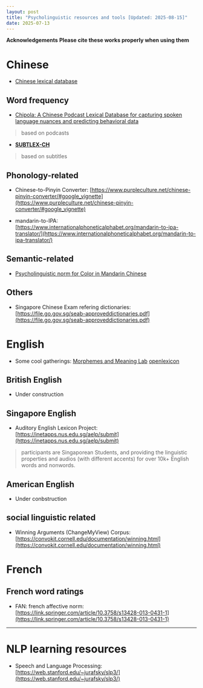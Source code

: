 ```yaml
---
layout: post
title: "Psycholinguistic resources and tools [Updated: 2025-08-15]"
date: 2025-07-13
---
```

**Acknowledgements**
**Please cite these works properly when using them**


# Chinese 
* [Chinese lexical database](https://chineselexicaldatabase.com/)
## Word frequency
* [Chipola: A Chinese Podcast Lexical Database for capturing spoken language nuances and predicting behavioral data](https://link.springer.com/article/10.3758/s13428-025-02697-0)
> based on podcasts

* [**SUBTLEX-CH**](https://www.ugent.be/pp/experimentele-psychologie/en/research/documents/subtlexch)
> based on subtitles

## Phonology-related

* Chinese-to-Pinyin Converter: [https://www.purpleculture.net/chinese-pinyin-converter/#google_vignette](https://www.purpleculture.net/chinese-pinyin-converter/#google_vignette)

* mandarin-to-IPA: [https://www.internationalphoneticalphabet.org/mandarin-to-ipa-translator/](https://www.internationalphoneticalphabet.org/mandarin-to-ipa-translator/)

## Semantic-related
* [Psycholinguistic norm for Color in Mandarin Chinese](https://link.springer.com/article/10.3758/s13428-025-02644-z)

## Others

* Singapore Chinese Exam refering dictionaries: [https://file.go.gov.sg/seab-approveddictionaries.pdf](https://file.go.gov.sg/seab-approveddictionaries.pdf)

# English
* Some cool gatherings: 
[Morphemes and Meaning Lab](https://morphlab.sllf.qmul.ac.uk/tools/)
[openlexicon](https://github.com/chrplr/openlexicon/tree/master)

## British English
* Under construction
## Singapore English

* Auditory English Lexicon Project: [https://inetapps.nus.edu.sg/aelp/submit](https://inetapps.nus.edu.sg/aelp/submit)
> participants are Singaporean Students, and providing the linguistic properties and audios (with different accents) for over 10k+ English words and nonwords.

## American English
* Under conbstruction

## social linguistic related
* Winning Arguments (ChangeMyView) Corpus: [https://convokit.cornell.edu/documentation/winning.html](https://convokit.cornell.edu/documentation/winning.html)


# French
## French word ratings
* FAN: french affective norm: [https://link.springer.com/article/10.3758/s13428-013-0431-1](https://link.springer.com/article/10.3758/s13428-013-0431-1)

----
# NLP learning resources 
* Speech and Language Processing: [https://web.stanford.edu/~jurafsky/slp3/](https://web.stanford.edu/~jurafsky/slp3/)

